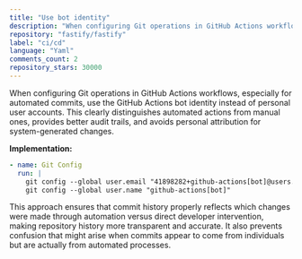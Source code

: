```yaml
---
title: "Use bot identity"
description: "When configuring Git operations in GitHub Actions workflows, especially for automated commits, use the GitHub Actions bot identity instead of personal user accounts. This clearly distinguishes automated actions from manual ones, provides better audit trails, and avoids personal attribution for system-generated changes."
repository: "fastify/fastify"
label: "ci/cd"
language: "Yaml"
comments_count: 2
repository_stars: 30000
---
```


When configuring Git operations in GitHub Actions workflows, especially for automated commits, use the GitHub Actions bot identity instead of personal user accounts. This clearly distinguishes automated actions from manual ones, provides better audit trails, and avoids personal attribution for system-generated changes.

**Implementation:**
```yaml
- name: Git Config
  run: |
    git config --global user.email "41898282+github-actions[bot]@users.noreply.github.com"
    git config --global user.name "github-actions[bot]"
```

This approach ensures that commit history properly reflects which changes were made through automation versus direct developer intervention, making repository history more transparent and accurate. It also prevents confusion that might arise when commits appear to come from individuals but are actually from automated processes.